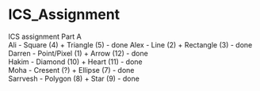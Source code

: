 # ICS_Assignment
ICS assignment Part A  
Ali - Square (4) + Triangle (5) - done
Alex - Line (2) + Rectangle (3) - done    
Darren - Point/Pixel (1) + Arrow (12) - done  
Hakim - Diamond (10) + Heart (11) - done  
Moha - Cresent (?) + Ellipse (7) - done  
Sarrvesh - Polygon (8) + Star (9) - done  
